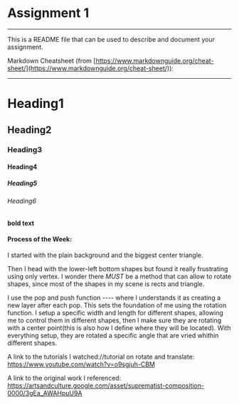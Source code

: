 # Assignment 1

---

This is a README file that can be used to describe and document your assignment.

Markdown Cheatsheet (from [https://www.markdownguide.org/cheat-sheet/](https://www.markdownguide.org/cheat-sheet/)):

---

# Heading1
## Heading2
### Heading3
#### Heading4
##### Heading5
###### Heading6

**bold text**

#### Process of the Week:

I started with the plain background and the biggest center triangle.

Then I head with the lower-left bottom shapes but found it really frustrating using only vertex. I wonder there *MUST* be a method that can allow to rotate shapes, since most of the shapes in my scene is rects and triangle.

I use the pop and push function ---- where I understands it as creating a new layer after each pop. This sets the foundation of me using the rotation function. I setup a specific width and length for different shapes, allowing me to control them in different shapes, then I make sure they are rotating with a center point(this is also how I define where they will be located). With everything setup, they are rotated a specific angle that are vried whithin different shapes.

A link to the tutorials I watched://tutorial on rotate and translate: https://www.youtube.com/watch?v=o9sgjuh-CBM


A link to the original work I referenced: https://artsandculture.google.com/asset/suprematist-composition-0000/3gEa_AWAHpuU9A
